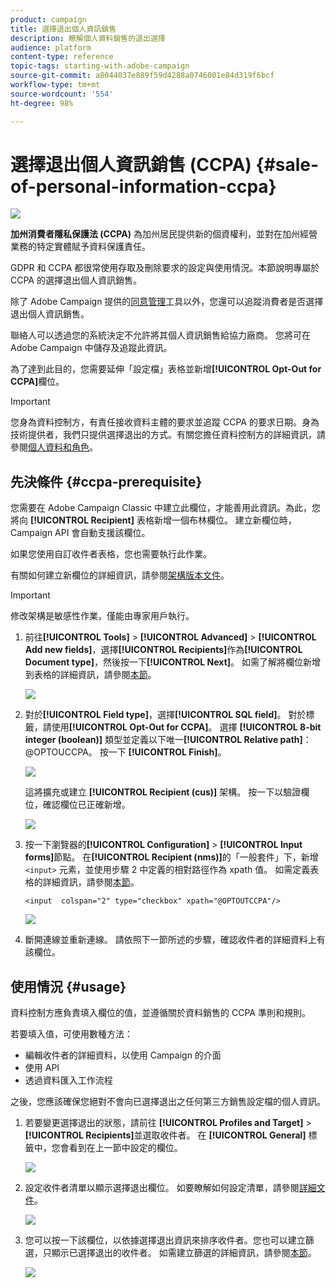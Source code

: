 ```yaml
---
product: campaign
title: 選擇退出個人資訊銷售
description: 瞭解個人資料銷售的退出選擇
audience: platform
content-type: reference
topic-tags: starting-with-adobe-campaign
source-git-commit: a8044037e889f59d4288a0746001e84d319f6bcf
workflow-type: tm+mt
source-wordcount: '554'
ht-degree: 98%

---
```


# 選擇退出個人資訊銷售 (CCPA) {#sale-of-personal-information-ccpa}

![](../../assets/common.svg)

**加州消費者隱私保護法 (CCPA)** 為加州居民提供新的個資權利，並對在加州經營業務的特定實體賦予資料保護責任。

GDPR 和 CCPA 都很常使用存取及刪除要求的設定與使用情況。本節說明專屬於 CCPA 的選擇退出個人資訊銷售。

除了 Adobe Campaign 提供的[同意管理](privacy-management.md#consent-management)工具以外，您還可以追蹤消費者是否選擇退出個人資訊銷售。

聯絡人可以透過您的系統決定不允許將其個人資訊銷售給協力廠商。 您將可在 Adobe Campaign 中儲存及追蹤此資訊。

為了達到此目的，您需要延伸「設定檔」表格並新增&#x200B;**[!UICONTROL Opt-Out for CCPA]**&#x200B;欄位。

>[!IMPORTANT]
>
>您身為資料控制方，有責任接收資料主體的要求並追蹤 CCPA 的要求日期。身為技術提供者，我們只提供選擇退出的方式。有關您擔任資料控制方的詳細資訊，請參閱[個人資料和角色](privacy-and-recommendations.md#personal-data)。

## 先決條件 {#ccpa-prerequisite}

您需要在 Adobe Campaign Classic 中建立此欄位，才能善用此資訊。為此，您將向 **[!UICONTROL Recipient]** 表格新增一個布林欄位。 建立新欄位時，Campaign API 會自動支援該欄位。

如果您使用自訂收件者表格，您也需要執行此作業。

有關如何建立新欄位的詳細資訊，請參閱[架構版本文件](../../configuration/using/about-schema-edition.md)。

>[!IMPORTANT]
>
>修改架構是敏感性作業，僅能由專家用戶執行。

1. 前往&#x200B;**[!UICONTROL Tools]** > **[!UICONTROL Advanced]** > **[!UICONTROL Add new fields]**，選擇&#x200B;**[!UICONTROL Recipients]**&#x200B;作為&#x200B;**[!UICONTROL Document type]**，然後按一下&#x200B;**[!UICONTROL Next]**。 如需了解將欄位新增到表格的詳細資訊，請參閱[本節](../../configuration/using/new-field-wizard.md)。

   ![](assets/privacy-ccpa-1.png)

1. 對於&#x200B;**[!UICONTROL Field type]**，選擇&#x200B;**[!UICONTROL SQL field]**。 對於標籤，請使用&#x200B;**[!UICONTROL Opt-Out for CCPA]**。 選擇 **[!UICONTROL 8-bit integer (boolean)]** 類型並定義以下唯一&#x200B;**[!UICONTROL Relative path]**：@OPTOUCCPA。 按一下 **[!UICONTROL Finish]**。

   ![](assets/privacy-ccpa-2.png)

   這將擴充或建立 **[!UICONTROL Recipient (cus)]** 架構。 按一下以驗證欄位，確認欄位已正確新增。

   ![](assets/privacy-ccpa-3.png)

1. 按一下瀏覽器的&#x200B;**[!UICONTROL Configuration]** > **[!UICONTROL Input forms]**&#x200B;節點。 在&#x200B;**[!UICONTROL Recipient (nms)]**&#x200B;的「一般套件」下，新增 `<input>` 元素，並使用步驟 2 中定義的相對路徑作為 xpath 值。 如需定義表格的詳細資訊，請參閱[本節](../../configuration/using/identifying-a-form.md)。

   ```
   <input  colspan="2" type="checkbox" xpath="@OPTOUTCCPA"/>
   ```

   ![](assets/privacy-ccpa-4.png)

1. 斷開連線並重新連線。 請依照下一節所述的步驟，確認收件者的詳細資料上有該欄位。

## 使用情況 {#usage}

資料控制方應負責填入欄位的值，並遵循關於資料銷售的 CCPA 準則和規則。

若要填入值，可使用數種方法：

* 編輯收件者的詳細資料，以使用 Campaign 的介面
* 使用 API
* 透過資料匯入工作流程

之後，您應該確保您絕對不會向已選擇退出之任何第三方銷售設定檔的個人資訊。

1. 若要變更選擇退出的狀態，請前往 **[!UICONTROL Profiles and Target]** > **[!UICONTROL Recipients]**&#x200B;並選取收件者。 在 **[!UICONTROL General]** 標籤中，您會看到在上一節中設定的欄位。

   ![](assets/privacy-ccpa-5.png)

1. 設定收件者清單以顯示選擇退出欄位。 如要瞭解如何設定清單，請參閱[詳細文件](../../platform/using/adobe-campaign-workspace.md#configuring-lists)。

   ![](assets/privacy-ccpa-6.png)

1. 您可以按一下該欄位，以依據選擇退出資訊來排序收件者。您也可以建立篩選，只顯示已選擇退出的收件者。 如需建立篩選的詳細資訊，請參閱[本節](../../platform/using/creating-filters.md)。

   ![](assets/privacy-ccpa-7.png)
